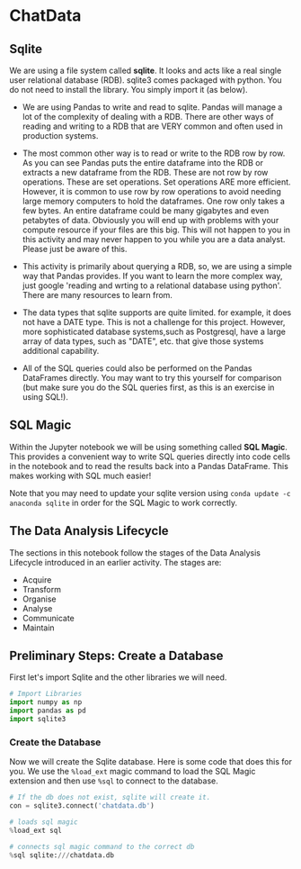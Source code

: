 # ChatData

## Sqlite
We are using a file system called **sqlite**. It looks and acts like a real single user relational database (RDB). sqlite3 comes packaged with python. You do not need to install the library. You simply import it (as below).

- We are using Pandas to write and read to sqlite. Pandas will manage a lot of the complexity of dealing with a RDB. There are other ways of reading and writing to a RDB that are VERY common and often used in production systems.  

- The most common other way is to read or write to the RDB row by row. As you can see Pandas puts the entire dataframe into the RDB or extracts a new dataframe from the RDB. These are not row by row operations. These are set operations. Set operations ARE more efficient. However, it is common to use row by row operations to avoid needing large memory computers to hold the dataframes. One row only takes a few bytes. An entire dataframe could be many gigabytes and even petabytes of data. Obviously you will end up with problems with your compute resource if your files are this big. This will not happen to you in this activity and may never happen to you while you are a data analyst. Please just be aware of this. 

- This activity is primarily about querying a RDB, so, we are using a simple way that Pandas provides. If you want to learn the more complex way, just google 'reading and wrting to a relational database using python'. There are many resources to learn from.

- The data types that sqlite supports are quite limited. for example, it does not have a DATE type.  This is not a challenge for this project. However, more sophisticated database systems,such as Postgresql, have a large array of data types, such as "DATE", etc. that give those systems additional capability. 

- All of the SQL queries could also be performed on the Pandas DataFrames directly.  You may want to try this yourself for comparison (but make sure you do the SQL queries first, as this is an exercise in using SQL!).


## SQL Magic
Within the Jupyter notebook we will be using something called **SQL Magic**.  This provides a convenient way to write SQL queries directly into code cells in the notebook and to read the results back into a Pandas DataFrame.  This makes working with SQL much easier!

Note that you may need to update your sqlite version using `conda update -c anaconda sqlite` in order for the SQL Magic to work correctly.

## The Data Analysis Lifecycle
The sections in this notebook follow the stages of the Data Analysis Lifecycle introduced in an earlier activity.  The stages are:

- Acquire
- Transform
- Organise
- Analyse
- Communicate
- Maintain

## Preliminary Steps: Create a Database
First let's import Sqlite and the other libraries we will need.
```python
# Import Libraries
import numpy as np
import pandas as pd
import sqlite3
```

### Create the Database
Now we will create the Sqlite database.  Here is some code that does this for you.  We use the `%load_ext` magic command to load the SQL Magic extension and then use `%sql` to connect to the database.
```python
# If the db does not exist, sqlite will create it.
con = sqlite3.connect('chatdata.db')

# loads sql magic
%load_ext sql

# connects sql magic command to the correct db
%sql sqlite:///chatdata.db
```
